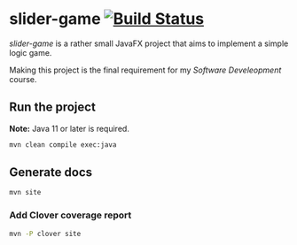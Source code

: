 # slider-game [![Build Status](https://travis-ci.org/krook1024/slider-game.png?branch=master)](https://travis-ci.org/krook1024/slider-game)

*slider-game* is a rather small JavaFX project that aims to implement
a simple logic game.

Making this project is the final requirement for my *Software Develeopment* course. 


## Run the project

**Note:** Java 11 or later is required.

```bash
mvn clean compile exec:java
```

## Generate docs

```bash
mvn site
```

### Add Clover coverage report

```bash
mvn -P clover site
```
